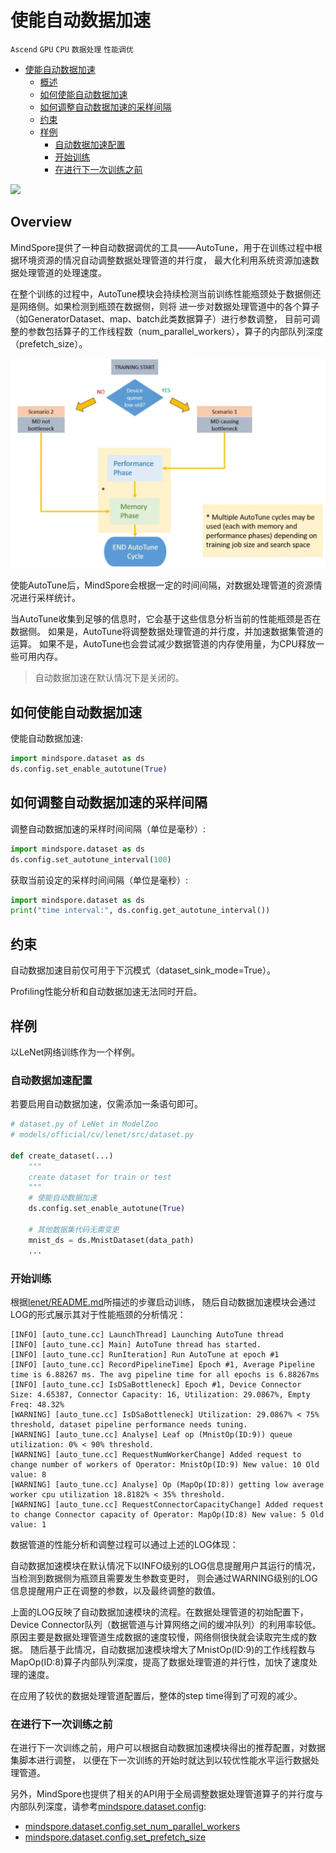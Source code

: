 # 使能自动数据加速

`Ascend` `GPU` `CPU` `数据处理` `性能调优`

<!-- TOC -->

- [使能自动数据加速](#使能自动数据加速)
    - [概述](#概述)
    - [如何使能自动数据加速](#如何使能自动数据加速)
    - [如何调整自动数据加速的采样间隔](#如何调整自动数据加速的采样间隔)
    - [约束](#约束)
    - [样例](#样例)
        - [自动数据加速配置](#自动数据加速配置)
        - [开始训练](#开始训练)
        - [在进行下一次训练之前](#在进行下一次训练之前)

<!-- /TOC -->

<a href="https://gitee.com/mindspore/docs/blob/master/docs/mindspore/programming_guide/source_zh_cn/enable_dataset_autotune.md" target="_blank"><img src="https://gitee.com/mindspore/docs/raw/master/resource/_static/logo_source_en.png"></a>

## Overview

MindSpore提供了一种自动数据调优的工具——AutoTune，用于在训练过程中根据环境资源的情况自动调整数据处理管道的并行度，
最大化利用系统资源加速数据处理管道的处理速度。

在整个训练的过程中，AutoTune模块会持续检测当前训练性能瓶颈处于数据侧还是网络侧。如果检测到瓶颈在数据侧，则将
进一步对数据处理管道中的各个算子（如GeneratorDataset、map、batch此类数据算子）进行参数调整，
目前可调整的参数包括算子的工作线程数（num_parallel_workers），算子的内部队列深度（prefetch_size）。

![autotune](../source_en/images/autotune.png)

使能AutoTune后，MindSpore会根据一定的时间间隔，对数据处理管道的资源情况进行采样统计。

当AutoTune收集到足够的信息时，它会基于这些信息分析当前的性能瓶颈是否在数据侧。
如果是，AutoTune将调整数据处理管道的并行度，并加速数据集管道的运算。
如果不是，AutoTune也会尝试减少数据管道的内存使用量，为CPU释放一些可用内存。

> 自动数据加速在默认情况下是关闭的。

## 如何使能自动数据加速

使能自动数据加速:

```python
import mindspore.dataset as ds
ds.config.set_enable_autotune(True)
```

## 如何调整自动数据加速的采样间隔

调整自动数据加速的采样时间间隔（单位是毫秒）:

```python
import mindspore.dataset as ds
ds.config.set_autotune_interval(100)
```

获取当前设定的采样时间间隔（单位是毫秒）:

```python
import mindspore.dataset as ds
print("time interval:", ds.config.get_autotune_interval())
```

## 约束

自动数据加速目前仅可用于下沉模式（dataset_sink_mode=True）。

Profiling性能分析和自动数据加速无法同时开启。

## 样例

以LeNet网络训练作为一个样例。

### 自动数据加速配置

若要启用自动数据加速，仅需添加一条语句即可。

```python
# dataset.py of LeNet in ModelZoo
# models/official/cv/lenet/src/dataset.py

def create_dataset(...)
    """
    create dataset for train or test
    """
    # 使能自动数据加速
    ds.config.set_enable_autotune(True)

    # 其他数据集代码无需变更
    mnist_ds = ds.MnistDataset(data_path)
    ...
```

### 开始训练

根据[lenet/README.md](https://gitee.com/mindspore/models/blob/master/official/cv/lenet/README_CN.md)所描述的步骤启动训练，
随后自动数据加速模块会通过LOG的形式展示其对于性能瓶颈的分析情况：

```text
[INFO] [auto_tune.cc] LaunchThread] Launching AutoTune thread
[INFO] [auto_tune.cc] Main] AutoTune thread has started.
[INFO] [auto_tune.cc] RunIteration] Run AutoTune at epoch #1
[INFO] [auto_tune.cc] RecordPipelineTime] Epoch #1, Average Pipeline time is 6.88267 ms. The avg pipeline time for all epochs is 6.88267ms
[INFO] [auto_tune.cc] IsDSaBottleneck] Epoch #1, Device Connector Size: 4.65387, Connector Capacity: 16, Utilization: 29.0867%, Empty Freq: 48.32%
[WARNING] [auto_tune.cc] IsDSaBottleneck] Utilization: 29.0867% < 75% threshold, dataset pipeline performance needs tuning.
[WARNING] [auto_tune.cc] Analyse] Leaf op (MnistOp(ID:9)) queue utilization: 0% < 90% threshold.
[WARNING] [auto_tune.cc] RequestNumWorkerChange] Added request to change number of workers of Operator: MnistOp(ID:9) New value: 10 Old value: 8
[WARNING] [auto_tune.cc] Analyse] Op (MapOp(ID:8)) getting low average worker cpu utilization 18.8182% < 35% threshold.
[WARNING] [auto_tune.cc] RequestConnectorCapacityChange] Added request to change Connector capacity of Operator: MapOp(ID:8) New value: 5 Old value: 1
```

数据管道的性能分析和调整过程可以通过上述的LOG体现：

自动数据加速模块在默认情况下以INFO级别的LOG信息提醒用户其运行的情况，当检测到数据侧为瓶颈且需要发生参数变更时，
则会通过WARNING级别的LOG信息提醒用户正在调整的参数，以及最终调整的数值。

上面的LOG反映了自动数据加速模块的流程。在数据处理管道的初始配置下，Device Connector队列（数据管道与计算网络之间的缓冲队列）的利用率较低。
原因主要是数据处理管道生成数据的速度较慢，网络侧很快就会读取完生成的数据。
随后基于此情况，自动数据加速模块增大了MnistOp(ID:9)的工作线程数与MapOp(ID:8)算子内部队列深度，提高了数据处理管道的并行性，加快了速度处理的速度。

在应用了较优的数据处理管道配置后，整体的step time得到了可观的减少。

### 在进行下一次训练之前

在进行下一次训练之前，用户可以根据自动数据加速模块得出的推荐配置，对数据集脚本进行调整，
以便在下一次训练的开始时就达到以较优性能水平运行数据处理管道。

另外，MindSpore也提供了相关的API用于全局调整数据处理管道算子的并行度与内部队列深度，请参考[mindspore.dataset.config](https://www.mindspore.cn/docs/api/zh-CN/master/api_python/mindspore.dataset.config.html):

- [mindspore.dataset.config.set_num_parallel_workers](https://www.mindspore.cn/docs/api/zh-CN/master/api_python/mindspore.dataset.config.html#mindspore.dataset.config.set_num_parallel_workers)
- [mindspore.dataset.config.set_prefetch_size](https://www.mindspore.cn/docs/api/zh-CN/master/api_python/mindspore.dataset.config.html#mindspore.dataset.config.set_prefetch_size)

